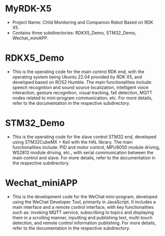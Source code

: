 # MyRDK-X5
* Project Name: Child Monitoring and Companion Robot Based on RDK X5.
* Contains three subdirectories: RDKX5_Demo, STM32_Demo, Wechat_miniAPP.

# RDKX5_Demo
* This is the operating code for the main control RDK end, with the operating system being Ubuntu 22.04 provided by RDK X5, and developed based on ROS2 Humble. The main functionalities include: speech recognition and sound source localization, intelligent voice interaction, gesture recognition, visual tracking, fall detection, MQTT nodes related to mini-program communication, etc. For more details, refer to the documentation in the respective subdirectory.

# STM32_Demo
* This is the operating code for the slave control STM32 end, developed using STM32CubeMX + Keil with the HAL library. The main functionalities include: PID and motor control, MPU6050 module driving, WS2812 module driving, etc., with serial communication between the main control and slave. For more details, refer to the documentation in the respective subdirectory.

# Wechat_miniAPP
* This is the development code for the WeChat mini-program, developed using the WeChat Developer Tool, primarily in JavaScript. It includes a main interface and a remote control interface, with key functionalities such as: invoking MQTT service, subscribing to topics and displaying them in a scrolling manner, inputting and publishing text, multi-touch detection, and remote control information publishing. For more details, refer to the documentation in the respective subdirectory.
